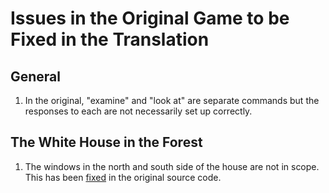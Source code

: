 # Issues in the Original Game to be Fixed in the Translation
## General
1. In the original, "examine" and "look at" are separate commands but the responses to each are not necessarily set up correctly.
## The White House in the Forest
1. The windows in the north and south side of the house are not in scope. This has been [fixed](https://github.com/heasm66/mdlzork/pull/30) in the original source code.

